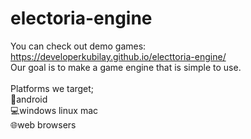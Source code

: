 # electoria-engine
You can check out demo games:<br>
https://developerkubilay.github.io/electtoria-engine/<br>
Our goal is to make a game engine that is simple to use.<br><br>
Platforms we target;<br>
📱android<br>
💻windows linux mac<br>
🌐web browsers<br>
